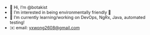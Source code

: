 - 👋 Hi, I’m @botakist
- 👀 I’m interested in being environmentally friendly 👀
- 🌱 I’m currently learning/working on DevOps, NgRx, Java, automated testing!
- ✉️ email: yxwong2608@gmail.com

<!---
botakist/botakist is a ✨ special ✨ repository because its `README.md` (this file) appears on your GitHub profile.
You can click the Preview link to take a look at your changes.
--->
